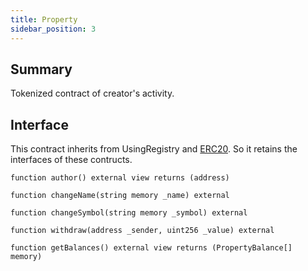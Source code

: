 ```yaml
---
title: Property
sidebar_position: 3
---
```


## Summary

Tokenized contract of creator's activity.

## Interface

This contract inherits from UsingRegistry and [ERC20](https://docs.openzeppelin.com/contracts/4.x/erc20). So it retains the interfaces of these contructs.

`function author() external view returns (address)`

`function changeName(string memory _name) external`

`function changeSymbol(string memory _symbol) external`

`function withdraw(address _sender, uint256 _value) external`

`function getBalances() external view returns (PropertyBalance[] memory)`
